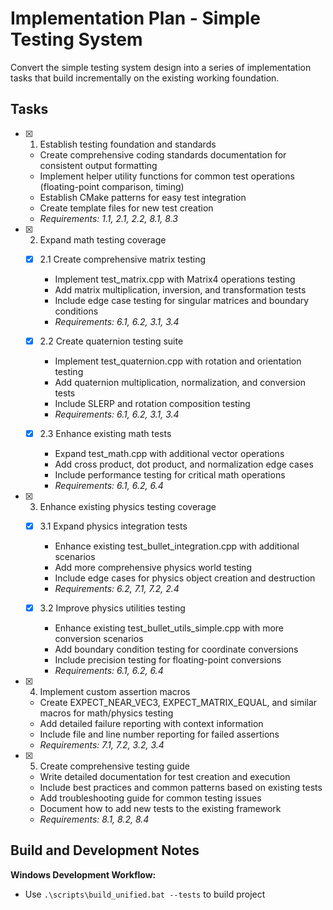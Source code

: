 # Implementation Plan - Simple Testing System

Convert the simple testing system design into a series of implementation tasks that build incrementally on the existing working foundation.

## Tasks

- [x] 1. Establish testing foundation and standards

  - Create comprehensive coding standards documentation for consistent output formatting
  - Implement helper utility functions for common test operations (floating-point comparison, timing)
  - Establish CMake patterns for easy test integration
  - Create template files for new test creation
  - _Requirements: 1.1, 2.1, 2.2, 8.1, 8.3_

- [x] 2. Expand math testing coverage

  - [x] 2.1 Create comprehensive matrix testing

    - Implement test_matrix.cpp with Matrix4 operations testing
    - Add matrix multiplication, inversion, and transformation tests
    - Include edge case testing for singular matrices and boundary conditions
    - _Requirements: 6.1, 6.2, 3.1, 3.4_

  - [x] 2.2 Create quaternion testing suite

    - Implement test_quaternion.cpp with rotation and orientation testing
    - Add quaternion multiplication, normalization, and conversion tests
    - Include SLERP and rotation composition testing
    - _Requirements: 6.1, 6.2, 3.1, 3.4_

  - [x] 2.3 Enhance existing math tests

    - Expand test_math.cpp with additional vector operations
    - Add cross product, dot product, and normalization edge cases
    - Include performance testing for critical math operations
    - _Requirements: 6.1, 6.2, 6.4_

- [x] 3. Enhance existing physics testing coverage

  - [x] 3.1 Expand physics integration tests

    - Enhance existing test_bullet_integration.cpp with additional scenarios
    - Add more comprehensive physics world testing
    - Include edge cases for physics object creation and destruction
    - _Requirements: 6.2, 7.1, 7.2, 2.4_

  - [x] 3.2 Improve physics utilities testing

    - Enhance existing test_bullet_utils_simple.cpp with more conversion scenarios
    - Add boundary condition testing for coordinate conversions
    - Include precision testing for floating-point conversions
    - _Requirements: 6.1, 6.2, 6.4_

- [x] 4. Implement custom assertion macros

  - Create EXPECT_NEAR_VEC3, EXPECT_MATRIX_EQUAL, and similar macros for math/physics testing
  - Add detailed failure reporting with context information
  - Include file and line number reporting for failed assertions
  - _Requirements: 7.1, 7.2, 3.2, 3.4_

- [x] 5. Create comprehensive testing guide

  - Write detailed documentation for test creation and execution
  - Include best practices and common patterns based on existing tests
  - Add troubleshooting guide for common testing issues
  - Document how to add new tests to the existing framework
  - _Requirements: 8.1, 8.2, 8.4_

## Build and Development Notes

**Windows Development Workflow:**

- Use `.\scripts\build_unified.bat --tests` to build project
